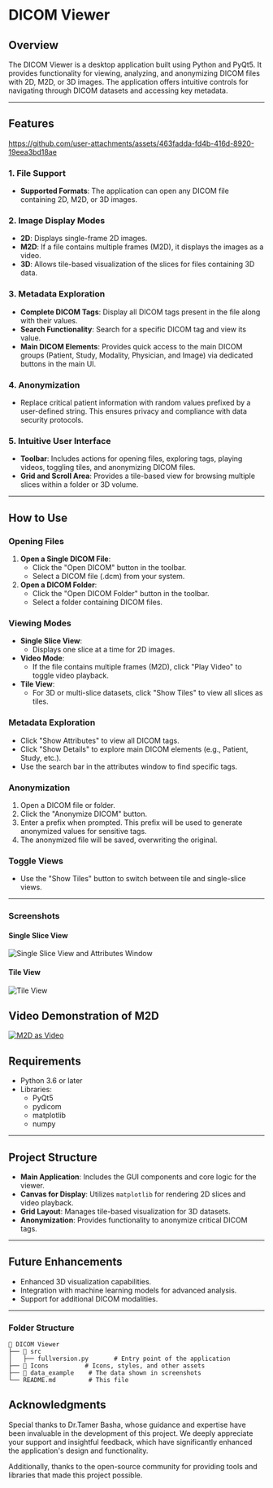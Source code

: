 # DICOM Viewer

## Overview
The DICOM Viewer is a desktop application built using Python and PyQt5. It provides functionality for viewing, analyzing, and anonymizing DICOM files with 2D, M2D, or 3D images. The application offers intuitive controls for navigating through DICOM datasets and accessing key metadata.

---

## Features


https://github.com/user-attachments/assets/463fadda-fd4b-416d-8920-19eea3bd18ae


### 1. File Support
- **Supported Formats**: The application can open any DICOM file containing 2D, M2D, or 3D images.

### 2. Image Display Modes
- **2D**: Displays single-frame 2D images.
- **M2D**: If a file contains multiple frames (M2D), it displays the images as a video.
- **3D**: Allows tile-based visualization of the slices for files containing 3D data.

### 3. Metadata Exploration
- **Complete DICOM Tags**: Display all DICOM tags present in the file along with their values.
- **Search Functionality**: Search for a specific DICOM tag and view its value.
- **Main DICOM Elements**: Provides quick access to the main DICOM groups (Patient, Study, Modality, Physician, and Image) via dedicated buttons in the main UI.

### 4. Anonymization
- Replace critical patient information with random values prefixed by a user-defined string. This ensures privacy and compliance with data security protocols.

### 5. Intuitive User Interface
- **Toolbar**: Includes actions for opening files, exploring tags, playing videos, toggling tiles, and anonymizing DICOM files.
- **Grid and Scroll Area**: Provides a tile-based view for browsing multiple slices within a folder or 3D volume.

---

## How to Use

### Opening Files
1. **Open a Single DICOM File**:
   - Click the "Open DICOM" button in the toolbar.
   - Select a DICOM file (.dcm) from your system.
2. **Open a DICOM Folder**:
   - Click the "Open DICOM Folder" button in the toolbar.
   - Select a folder containing DICOM files.

### Viewing Modes
- **Single Slice View**:
  - Displays one slice at a time for 2D images.
- **Video Mode**:
  - If the file contains multiple frames (M2D), click "Play Video" to toggle video playback.
- **Tile View**:
  - For 3D or multi-slice datasets, click "Show Tiles" to view all slices as tiles.

### Metadata Exploration
- Click "Show Attributes" to view all DICOM tags.
- Click "Show Details" to explore main DICOM elements (e.g., Patient, Study, etc.).
- Use the search bar in the attributes window to find specific tags.

### Anonymization
1. Open a DICOM file or folder.
2. Click the "Anonymize DICOM" button.
3. Enter a prefix when prompted. This prefix will be used to generate anonymized values for sensitive tags.
4. The anonymized file will be saved, overwriting the original.

### Toggle Views
- Use the "Show Tiles" button to switch between tile and single-slice views.

---

### Screenshots
#### Single Slice View
![Single Slice View and Attributes Window](Images/1.png)

#### Tile View
![Tile View](Images/2.png)

## Video Demonstration of M2D

[![M2D as Video](Images/3.png)](https://drive.google.com/drive/folders/1XSAlddeXlGTb6Ow2dfj0D5CrzqUA1xSQ?usp=sharing)

## Requirements
- Python 3.6 or later
- Libraries:
  - PyQt5
  - pydicom
  - matplotlib
  - numpy

---

## Project Structure
- **Main Application**: Includes the GUI components and core logic for the viewer.
- **Canvas for Display**: Utilizes `matplotlib` for rendering 2D slices and video playback.
- **Grid Layout**: Manages tile-based visualization for 3D datasets.
- **Anonymization**: Provides functionality to anonymize critical DICOM tags.

---

## Future Enhancements
- Enhanced 3D visualization capabilities.
- Integration with machine learning models for advanced analysis.
- Support for additional DICOM modalities.

---
### Folder Structure
```
📂 DICOM Viewer
├── 📂 src
│   ├── fullversion.py       # Entry point of the application
├── 📂 Icons          # Icons, styles, and other assets
├── 📂 data_example    # The data shown in screenshots
└── README.md         # This file
```

## Acknowledgments
Special thanks to Dr.Tamer Basha, whose guidance and expertise have been invaluable in the development of this project. We deeply appreciate your support and insightful feedback, which have significantly enhanced the application's design and functionality.

Additionally, thanks to the open-source community for providing tools and libraries that made this project possible.


